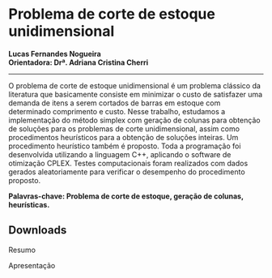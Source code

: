 # Problema de corte de estoque unidimensional
**Lucas Fernandes Nogueira**  
**Orientadora: Drª. Adriana Cristina Cherri**
***
O problema de corte de estoque unidimensional é um problema clássico da literatura que basicamente consiste em minimizar o custo de satisfazer uma demanda de itens a serem cortados de barras em estoque com determinado comprimento e custo. Nesse trabalho, estudamos a implementação do método simplex com geração de colunas para obtenção de soluções para os problemas de corte unidimensional, assim como procedimentos heurísticos para a obtenção de soluções inteiras. Um procedimento heurístico também é proposto. Toda a programação foi desenvolvida utilizando a linguagem C++, aplicando o software de otimização CPLEX. Testes computacionais foram realizados com dados gerados aleatoriamente para verificar o desempenho do procedimento proposto.  

**Palavras-chave: Problema de corte de estoque, geração de colunas, heurísticas.**

## Downloads

<p><a :href="$withBase('/files/resumo_lucas.doc')" download>Resumo</a></p>
<p><a :href="$withBase('/files/apresen_lucas.pdf')" download>Apresentação</a></p>
